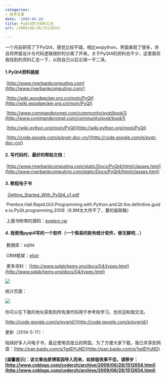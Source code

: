 ```yaml
---
categories:
- 技术文章
date: '2009-06-28'
title: PyQt4学习资料汇总
url: /2009/06/28/1512654/

---
```



一个月前研究了下PyQt4，感觉比较不错。相比wxpython，界面美观了很多，并且将界面设计与代码逻辑很好的分离了开来。关于PyQt4的资料也不少，这里我将我找到的资料汇总一下，以防自己以后忘得一干二净。

#### 1.PyQt4资料链接

&nbsp;[http://www.riverbankcomputing.com](http://www.riverbankcomputing.com/) 

&nbsp;[http://wiki.woodpecker.org.cn/moin/PyQt](http://wiki.woodpecker.org.cn/moin/PyQt)

&nbsp;[http://www.commandprompt.com/community/pyqt/book1](http://www.commandprompt.com/community/pyqt/book1)

&nbsp;[http://wiki.python.org/moin/PyQt](http://wiki.python.org/moin/PyQt)

&nbsp;[http://code.google.com/p/pyqt-doc-cn/](http://code.google.com/p/pyqt-doc-cn/)

#### 2. 写代码时，最好的帮助文档：

&nbsp;[http://www.riverbankcomputing.com/static/Docs/PyQt4/html/classes.html](http://www.riverbankcomputing.com/static/Docs/PyQt4/html/classes.html)

#### 3. 教程电子书

&nbsp; [Getting_Started_With_PyQt4_v1.pdf](http://files.cnblogs.com/coderzh/pdf/Getting_Started_With_PyQt4_v1.pdf)

&nbsp;Prentice.Hall.Rapid.GUI.Programming.with.Python.and.Qt.the.definitive.guide.to.PyQt.programming.2008（6.9M太大传不了，要的留邮箱） 

&nbsp;上面书附带的源码：[pyqtsrc.rar](http://files.cnblogs.com/coderzh/pyqt/pyqtsrc.rar) 

#### 4. 我使用pyqt4写的一个软件（一个简易的财务统计软件，够无聊吧...） 

&nbsp;数据库：sqlite

&nbsp;ORM框架：[elixir](http://elixir.ematia.de/trac/wiki)

&nbsp;更多资料： [http://www.sqlalchemy.org/docs/04/types.html](http://www.sqlalchemy.org/docs/04/types.html)

![](http://images.cnblogs.com/cnblogs_com/coderzh/pyqt/pygridmain.jpg)

统计页面：

![](http://images.cnblogs.com/cnblogs_com/coderzh/pyqt/pygridstat.jpg)&nbsp;

你可以在下面的地址获取到所有源代码用于参考和学习，也欢迎和我交流。
  
[http://code.google.com/p/pygrid/](http://code.google.com/p/pygrid/)&nbsp;

更新（2014-5-17）：

陆续好多人问电子书，最近使用百度云的网盘。为了方便大家下载，我已共享到网盘：[http://pan.baidu.com/s/1gdDYuND](http://pan.baidu.com/s/1gdDYuND)

**[温馨提示]：该文章由原博客园导入而来，如排版效果不佳，请移步：[http://www.cnblogs.com/coderzh/archive/2009/06/28/1512654.html](http://www.cnblogs.com/coderzh/archive/2009/06/28/1512654.html)**